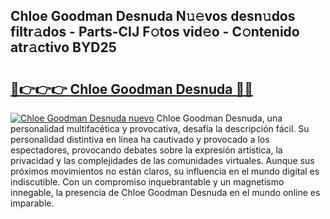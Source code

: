 ## Chloe Goodman Desnuda N𝚞𝚎vos desn𝚞dos filtr𝚊dos - Parts-CIJ F𝚘tos vid𝚎o - C𝚘ntenido atr𝚊ctivo BYD25

# <h2><a href="http://mb47v0n.tromn.icu/?c=Chloe+Goodman+Desnuda">🔗👉👉👉 Chloe Goodman Desnuda 🔗🔗</a></h2>

[![Chloe Goodman Desnuda nuevo](https://i.imgur.com/pEAQMta.gif)](http://mb47v0n.tromn.icu/?c=Chloe+Goodman+Desnuda)
Chloe Goodman Desnuda, una personalidad multifacética y provocativa, desafía la descripción fácil. Su personalidad distintiva en línea ha cautivado y provocado a los espectadores, provocando debates sobre la expresión artística, la privacidad y las complejidades de las comunidades virtuales. Aunque sus próximos movimientos no están claros, su influencia en el mundo digital es indiscutible. Con un compromiso inquebrantable y un magnetismo innegable, la presencia de Chloe Goodman Desnuda en el mundo online es imparable.
